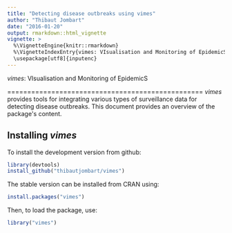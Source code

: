 ```yaml
---
title: "Detecting disease outbreaks using vimes"
author: "Thibaut Jombart"
date: "2016-01-20"
output: rmarkdown::html_vignette
vignette: >
  %\VignetteEngine{knitr::rmarkdown}
  %\VignetteIndexEntry{vimes: VIsualisation and Monitoring of EpidemicS.}
  \usepackage[utf8]{inputenc}
---
```




*vimes*: VIsualisation and Monitoring of EpidemicS 

=================================================
*vimes* provides tools for integrating various types of surveillance data for detecting disease outbreaks. This document provides an overview of the package's content.


Installing *vimes*
-------------
To install the development version from github:

```r
library(devtools)
install_github("thibautjombart/vimes")
```

The stable version can be installed from CRAN using:

```r
install.packages("vimes")
```

Then, to load the package, use:

```r
library("vimes")
```

